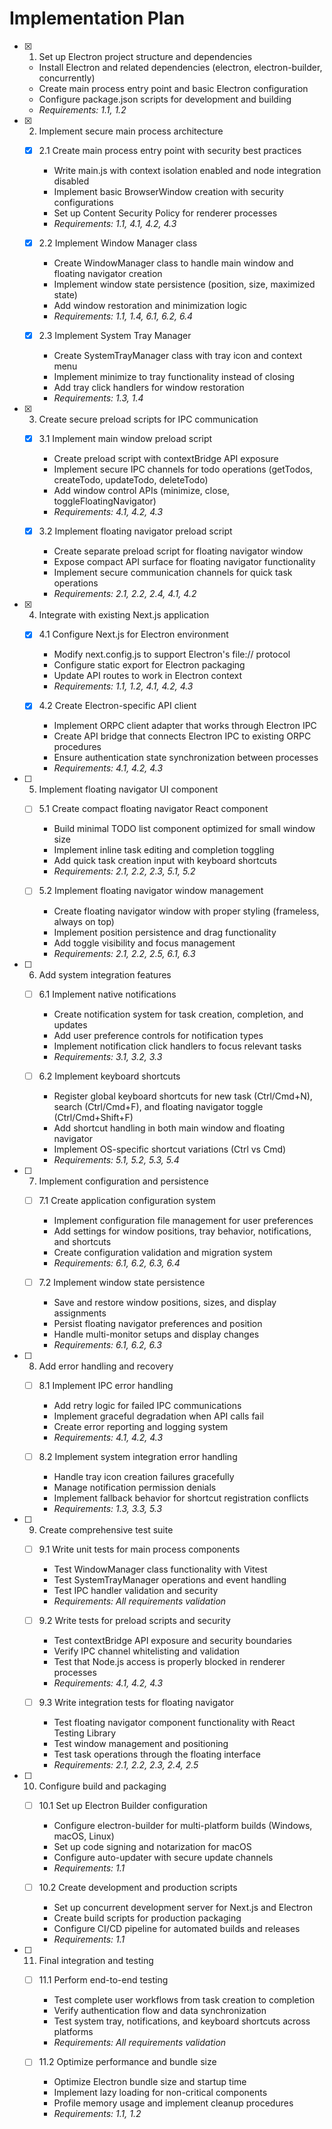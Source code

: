 # Implementation Plan

- [x] 1. Set up Electron project structure and dependencies
  - Install Electron and related dependencies (electron, electron-builder, concurrently)
  - Create main process entry point and basic Electron configuration
  - Configure package.json scripts for development and building
  - _Requirements: 1.1, 1.2_

- [x] 2. Implement secure main process architecture
  - [x] 2.1 Create main process entry point with security best practices
    - Write main.js with context isolation enabled and node integration disabled
    - Implement basic BrowserWindow creation with security configurations
    - Set up Content Security Policy for renderer processes
    - _Requirements: 1.1, 4.1, 4.2, 4.3_

  - [x] 2.2 Implement Window Manager class
    - Create WindowManager class to handle main window and floating navigator creation
    - Implement window state persistence (position, size, maximized state)
    - Add window restoration and minimization logic
    - _Requirements: 1.1, 1.4, 6.1, 6.2, 6.4_

  - [x] 2.3 Implement System Tray Manager
    - Create SystemTrayManager class with tray icon and context menu
    - Implement minimize to tray functionality instead of closing
    - Add tray click handlers for window restoration
    - _Requirements: 1.3, 1.4_

- [x] 3. Create secure preload scripts for IPC communication
  - [x] 3.1 Implement main window preload script
    - Create preload script with contextBridge API exposure
    - Implement secure IPC channels for todo operations (getTodos, createTodo, updateTodo, deleteTodo)
    - Add window control APIs (minimize, close, toggleFloatingNavigator)
    - _Requirements: 4.1, 4.2, 4.3_

  - [x] 3.2 Implement floating navigator preload script
    - Create separate preload script for floating navigator window
    - Expose compact API surface for floating navigator functionality
    - Implement secure communication channels for quick task operations
    - _Requirements: 2.1, 2.2, 2.4, 4.1, 4.2_

- [x] 4. Integrate with existing Next.js application
  - [x] 4.1 Configure Next.js for Electron environment
    - Modify next.config.js to support Electron's file:// protocol
    - Configure static export for Electron packaging
    - Update API routes to work in Electron context
    - _Requirements: 1.1, 1.2, 4.1, 4.2, 4.3_

  - [x] 4.2 Create Electron-specific API client
    - Implement ORPC client adapter that works through Electron IPC
    - Create API bridge that connects Electron IPC to existing ORPC procedures
    - Ensure authentication state synchronization between processes
    - _Requirements: 4.1, 4.2, 4.3_

- [ ] 5. Implement floating navigator UI component
  - [ ] 5.1 Create compact floating navigator React component
    - Build minimal TODO list component optimized for small window size
    - Implement inline task editing and completion toggling
    - Add quick task creation input with keyboard shortcuts
    - _Requirements: 2.1, 2.2, 2.3, 5.1, 5.2_

  - [ ] 5.2 Implement floating navigator window management
    - Create floating navigator window with proper styling (frameless, always on top)
    - Implement position persistence and drag functionality
    - Add toggle visibility and focus management
    - _Requirements: 2.1, 2.2, 2.5, 6.1, 6.3_

- [ ] 6. Add system integration features
  - [ ] 6.1 Implement native notifications
    - Create notification system for task creation, completion, and updates
    - Add user preference controls for notification types
    - Implement notification click handlers to focus relevant tasks
    - _Requirements: 3.1, 3.2, 3.3_

  - [ ] 6.2 Implement keyboard shortcuts
    - Register global keyboard shortcuts for new task (Ctrl/Cmd+N), search (Ctrl/Cmd+F), and floating navigator toggle (Ctrl/Cmd+Shift+F)
    - Add shortcut handling in both main window and floating navigator
    - Implement OS-specific shortcut variations (Ctrl vs Cmd)
    - _Requirements: 5.1, 5.2, 5.3, 5.4_

- [ ] 7. Implement configuration and persistence
  - [ ] 7.1 Create application configuration system
    - Implement configuration file management for user preferences
    - Add settings for window positions, tray behavior, notifications, and shortcuts
    - Create configuration validation and migration system
    - _Requirements: 6.1, 6.2, 6.3, 6.4_

  - [ ] 7.2 Implement window state persistence
    - Save and restore window positions, sizes, and display assignments
    - Persist floating navigator preferences and position
    - Handle multi-monitor setups and display changes
    - _Requirements: 6.1, 6.2, 6.3_

- [ ] 8. Add error handling and recovery
  - [ ] 8.1 Implement IPC error handling
    - Add retry logic for failed IPC communications
    - Implement graceful degradation when API calls fail
    - Create error reporting and logging system
    - _Requirements: 4.1, 4.2, 4.3_

  - [ ] 8.2 Implement system integration error handling
    - Handle tray icon creation failures gracefully
    - Manage notification permission denials
    - Implement fallback behavior for shortcut registration conflicts
    - _Requirements: 1.3, 3.3, 5.3_

- [ ] 9. Create comprehensive test suite
  - [ ] 9.1 Write unit tests for main process components
    - Test WindowManager class functionality with Vitest
    - Test SystemTrayManager operations and event handling
    - Test IPC handler validation and security
    - _Requirements: All requirements validation_

  - [ ] 9.2 Write tests for preload scripts and security
    - Test contextBridge API exposure and security boundaries
    - Verify IPC channel whitelisting and validation
    - Test that Node.js access is properly blocked in renderer processes
    - _Requirements: 4.1, 4.2, 4.3_

  - [ ] 9.3 Write integration tests for floating navigator
    - Test floating navigator component functionality with React Testing Library
    - Test window management and positioning
    - Test task operations through the floating interface
    - _Requirements: 2.1, 2.2, 2.3, 2.4, 2.5_

- [ ] 10. Configure build and packaging
  - [ ] 10.1 Set up Electron Builder configuration
    - Configure electron-builder for multi-platform builds (Windows, macOS, Linux)
    - Set up code signing and notarization for macOS
    - Configure auto-updater with secure update channels
    - _Requirements: 1.1_

  - [ ] 10.2 Create development and production scripts
    - Set up concurrent development server for Next.js and Electron
    - Create build scripts for production packaging
    - Configure CI/CD pipeline for automated builds and releases
    - _Requirements: 1.1_

- [ ] 11. Final integration and testing
  - [ ] 11.1 Perform end-to-end testing
    - Test complete user workflows from task creation to completion
    - Verify authentication flow and data synchronization
    - Test system tray, notifications, and keyboard shortcuts across platforms
    - _Requirements: All requirements validation_

  - [ ] 11.2 Optimize performance and bundle size
    - Optimize Electron bundle size and startup time
    - Implement lazy loading for non-critical components
    - Profile memory usage and implement cleanup procedures
    - _Requirements: 1.1, 1.2_
